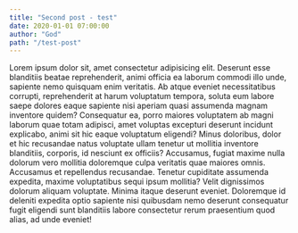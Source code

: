 ```yaml
---
title: "Second post - test"
date: 2020-01-01 07:00:00
author: "God"
path: "/test-post"
---
```


Lorem ipsum dolor sit, amet consectetur adipisicing elit. Deserunt esse blanditiis beatae reprehenderit, animi officia ea laborum commodi illo unde, sapiente nemo quisquam enim veritatis. Ab atque eveniet necessitatibus corrupti, reprehenderit at harum voluptatum tempora, soluta eum labore saepe dolores eaque sapiente nisi aperiam quasi assumenda magnam inventore quidem? Consequatur ea, porro maiores voluptatem ab magni laborum quae totam adipisci, amet voluptas excepturi deserunt incidunt explicabo, animi sit hic eaque voluptatum eligendi? Minus doloribus, dolor et hic recusandae natus voluptate ullam tenetur ut mollitia inventore blanditiis, corporis, id nesciunt ex officiis? Accusamus, fugiat maxime nulla dolorum vero mollitia doloremque culpa veritatis quae maiores omnis. Accusamus et repellendus recusandae. Tenetur cupiditate assumenda expedita, maxime voluptatibus sequi ipsum mollitia? Velit dignissimos dolorum aliquam voluptate. Minima itaque deserunt eveniet. Doloremque id deleniti expedita optio sapiente nisi quibusdam nemo deserunt consequatur fugit eligendi sunt blanditiis labore consectetur rerum praesentium quod alias, ad unde eveniet!
